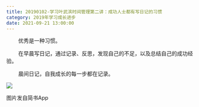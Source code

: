 ```yaml
---
title: 20190102-学习叶武滨时间管理第二讲：成功人士都有写日记的习惯
category: 2019年学习成长进步
date: 2021-09-21 13:00:00
---
```


        优秀是一种习惯。  

        在早晨写日记，通过记录、反思，发现自己的不足，以及总结自己的成功经验。

        晨间日记，自我成长的每一步都在记录。  

  

![](https://markdown-1301532546.cos.ap-guangzhou.myqcloud.com/peipei_blog/20210921145534.jpeg)  

图片发自简书App